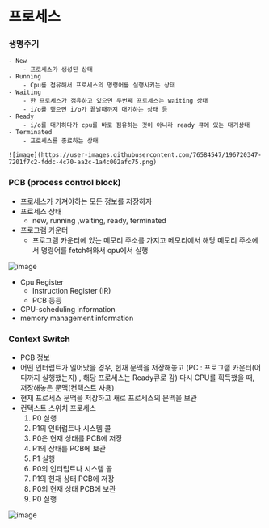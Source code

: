 # 프로세스

### 생명주기
    - New
        - 프로세스가 생성된 상태
    - Running
        - Cpu를 점유해서 프로세스의 명령어를 실행시키는 상태
    - Waiting
        - 한 프로세스가 점유하고 있으면 두번째 프로세스는 waiting 상태
        - i/o를 했으면 i/o가 끝날때까지 대기하는 상태 등
    - Ready
        - i/o를 대기하다가 cpu를 바로 점유하는 것이 아니라 ready 큐에 있는 대기상태
    - Terminated
        - 프로세스를 종료하는 상태
        
    ![image](https://user-images.githubusercontent.com/76584547/196720347-7201f7c2-fddc-4c70-aa2c-1a4c002afc75.png)
    
### PCB (process control block)
- 프로세스가 가져야하는 모든 정보를 저장하자
- 프로세스 상태
    - new, running ,waiting, ready, terminated
- 프로그램 카운터
    - 프로그램 카운터에 있는 메모리 주소를 가지고 메모리에서 해당 메모리 주소에서 명령어를 fetch해와서 cpu에서 실행
        
![image](https://user-images.githubusercontent.com/76584547/196720310-a9dd6939-d8a6-4a50-a669-fe967020403e.png)
        
- Cpu Register
    - Instruction Register (IR)
    - PCB 등등
- CPU-scheduling information
- memory management information

### Context Switch
- PCB 정보
- 어떤 인터럽트가 일어났을 경우, 현재 문맥을 저장해놓고 (PC : 프로그램 카운터(어디까지 실행했는지) , 해당 프로세스는 Ready큐로 감) 다시 CPU를 획득했을 때, 저장해놓은 문맥(컨택스트 사용)
- 현재 프로세스 문맥을 저장하고 새로 프로세스의 문맥을 보관
- 컨텍스트 스위치 프로세스
    1. P0 실행
    2. P1의 인터럽트나 시스템 콜
    3. P0은 현재 상태를 PCB에 저장
    4. P1의 상태를 PCB에 보관
    5. P1 실행
    6. P0의 인터럽트나 시스템 콜
    7. P1의 현재 상태 PCB에 저장
    8. P0의 현재 상태 PCB에 보관
    9. P0 실행
     
 ![image](https://user-images.githubusercontent.com/76584547/196720225-4da89f9d-6782-4f7a-a93a-82ec5b51f40d.png)
